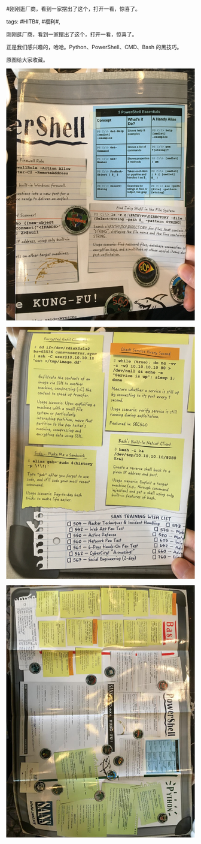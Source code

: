 #刚刚逛厂商，看到一家摆出了这个，打开一看，惊喜了。

tags: #HITB#, #福利#, 

刚刚逛厂商，看到一家摆出了这个，打开一看，惊喜了。

正是我们感兴趣的，哈哈。Python、PowerShell、CMD、Bash 的黑技巧。

原图给大家收藏。

![image_48884115442118](/assets/48884115442118.jpeg)

![image_28885112554111](/assets/28885112554111.jpeg)

![image_15552884228222](/assets/15552884228222.jpeg)

[comment]: <> (topic_id:51111512118124)

[comment]: <> (create_time:2017-08-24T14:46:39.022+0800)

[comment]: <> (topic_type:talk)

[comment]: <> (owner:781244882_余弦)

